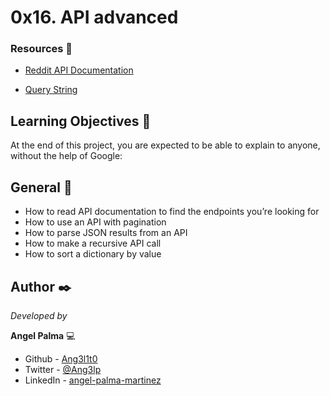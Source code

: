# 0x16. API advanced

### Resources 🔧

- [Reddit API Documentation](https://intranet.hbtn.io/rltoken/odMvR9obKnQCx5EaM6_YFA)

- [Query String](https://intranet.hbtn.io/rltoken/KtHEZIjOvJXYtufkJE1r4A)

## Learning Objectives 📖

At the end of this project, you are expected to be able to explain to anyone, without the help of Google:

## General 📌

- How to read API documentation to find the endpoints you’re looking for
- How to use an API with pagination
- How to parse JSON results from an API
- How to make a recursive API call
- How to sort a dictionary by value

## Author ✒️

_Developed by_

**Angel Palma** :computer:

- Github - [Ang3l1t0](https://github.com/Ang3l1t0)
- Twitter - [@Ang3lp](https://twitter.com/Ang3lp)
- LinkedIn - [angel-palma-martinez](https://www.linkedin.com/in/angel-palma-martinez-09b51822/)
